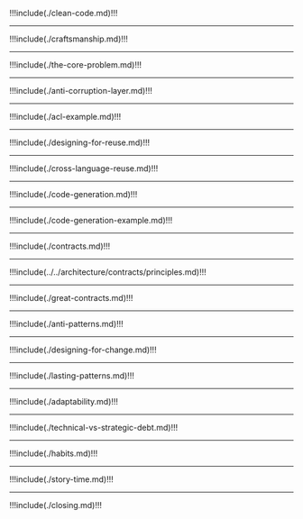 !!!include(./clean-code.md)!!!

---
!!!include(./craftsmanship.md)!!!

---
!!!include(./the-core-problem.md)!!!


---
!!!include(./anti-corruption-layer.md)!!!

---
!!!include(./acl-example.md)!!!

---
!!!include(./designing-for-reuse.md)!!!

---
!!!include(./cross-language-reuse.md)!!!

---
!!!include(./code-generation.md)!!!

---
!!!include(./code-generation-example.md)!!!

---
!!!include(./contracts.md)!!!

---
!!!include(../../architecture/contracts/principles.md)!!!

---
!!!include(./great-contracts.md)!!!

---
!!!include(./anti-patterns.md)!!!

---
!!!include(./designing-for-change.md)!!!

---
!!!include(./lasting-patterns.md)!!!

---
!!!include(./adaptability.md)!!!

---
!!!include(./technical-vs-strategic-debt.md)!!!

---
!!!include(./habits.md)!!!

---
!!!include(./story-time.md)!!!

---
!!!include(./closing.md)!!!
